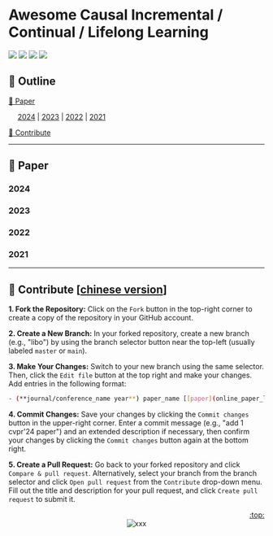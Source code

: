 # Awesome Causal Incremental / Continual / Lifelong Learning
[![](https://awesome.re/badge.svg)](#awesome-causal-incremental--continual--lifelong-learning)
[![](https://img.shields.io/badge/Contributions-Welcome-1f425f)](#clap-contribute-chinese-version)
[![](https://img.shields.io/static/v1?label=%E2%AD%90&message=If%20Useful&style=flat&color=C7A5C0)](https://github.com/libo-huang/Awesome-Causal-Incremental-Learning)
[![](https://img.shields.io/github/last-commit/libo-huang/Awesome-Causal-Incremental-Learning.svg)](#awesome-causal-incremental-learning)



## :pushpin: Outline
[:closed_book: Paper](#closed_book-paper)

&emsp; [2024](#2024) | [2023](#2023) | [2022](#2022) | [2021](#2021) 

[:clap: Contribute](#clap-contribute-chinese-version)

---






## :closed_book: Paper
### 2024

### 2023


### 2022


### 2021


---









## :clap: Contribute [[chinese version](http://t.csdnimg.cn/S1rvo)]
**1. Fork the Repository:** Click on the `Fork` button in the top-right corner to create a copy of the repository in your GitHub account.

**2. Create a New Branch:** In your forked repository, create a new branch (e.g., "libo") by using the branch selector button near the top-left (usually labeled `master` or `main`).

**3. Make Your Changes:** Switch to your new branch using the same selector. Then, click the `Edit file` button at the top right and make your changes. Add entries in the following format:
  ```bash
  - (**journal/conference_name year**) paper_name [[paper](online_paper_link)] [[code](online_code_link)]
  ```

**4. Commit Changes:** Save your changes by clicking the `Commit changes` button in the upper-right corner. Enter a commit message (e.g., "add 1 cvpr'24 paper") and an extended description if necessary, then confirm your changes by clicking the `Commit changes` button again at the bottom right.

**5. Create a Pull Request:** Go back to your forked repository and click `Compare & pull request`. Alternatively, select your branch from the branch selector and click `Open pull request` from the `Contribute` drop-down menu. Fill out the title and description for your pull request, and click `Create pull request` to submit it.


<div align="right">
  <a href="#awesome-causal-incremental--continual--lifelong-earning">:top:</a>
</div>
<div align="center">
  <img src="https://visitor-badge.laobi.icu/badge?page_id=libo-huang.Awesome-Causal-Incremental-Learning&left_color=green&right_color=red&format=true" alt="xxx">
</div>
